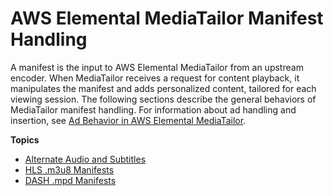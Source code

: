 # AWS Elemental MediaTailor Manifest Handling<a name="manifest"></a>

A manifest is the input to AWS Elemental MediaTailor from an upstream encoder\. When MediaTailor receives a request for content playback, it manipulates the manifest and adds personalized content, tailored for each viewing session\. The following sections describe the general behaviors of MediaTailor manifest handling\. For information about ad handling and insertion, see [Ad Behavior in AWS Elemental MediaTailor](ad-behavior.md)\.

**Topics**
+ [Alternate Audio and Subtitles](manifest-audio-captions.md)
+ [HLS \.m3u8 Manifests](manifest-hls.md)
+ [DASH \.mpd Manifests](manifest-dash.md)